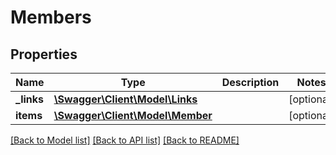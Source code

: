 # Members

## Properties
Name | Type | Description | Notes
------------ | ------------- | ------------- | -------------
**_links** | [**\Swagger\Client\Model\Links**](Links.md) |  | [optional] 
**items** | [**\Swagger\Client\Model\Member**](Member.md) |  | [optional] 

[[Back to Model list]](../README.md#documentation-for-models) [[Back to API list]](../README.md#documentation-for-api-endpoints) [[Back to README]](../README.md)


